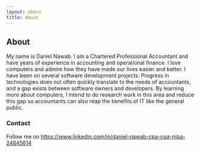 ```yaml
---
layout: about
title: About
---
```


## About

My name is Daniel Nawab. I am a Chartered Professional Accountant and have years of experience in accounting and operational finance. I love computers and admire how they have made our lives easier and better. I have been on several software development projects. Progress in technologies does not often quickly translate to the needs of accountants, and a gap exists between software owners and developers. By learning more about computers, I intend to do research work in this area and reduce this gap so accountants can also reap the benefits of IT like the general public.
### Contact
Follow me on https://www.linkedin.com/in/daniel-nawab-cpa-cga-mba-24845614


